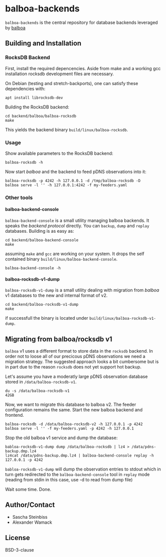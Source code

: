 # balboa-backends

`balboa-backends` is the central repository for database backends leveraged by
[balboa](https://www.github.colm/DCSO/balboa)

## Building and Installation

### RocksDB Backend

First, install the required depencencies. Aside from make and a working gcc
installation rocksdb development files are necessary.

On Debian (testing and stretch-backports), one can satisfy these dependencies
with:

```
apt install librocksdb-dev
```

Building the RocksDB backend:

```
cd backend/balboa/balboa-rocksdb
make
```

This yields the backend binary `build/linux/balboa-rocksdb`.

### Usage

Show available parameters to the RocksDB backend:

```
balboa-rocksdb -h
```

Now start *balboa* and the backend to feed pDNS observations into it:

```
balboa-rocksdb -p 4242 -h 127.0.0.1 -d /tmp/balboa-rocksdb -D
balboa serve -l '' -h 127.0.0.1:4242 -f my-feeders.yaml
```

### Other tools

#### balboa-backend-console

`balboa-backend-console` is a small utility managing balboa backends. It speaks
the *backend protocol* directly. You can `backup`, `dump` and `replay`
databases. Building is as easy as:

```
cd backend/balboa-backend-console
make
```

assuming `make` and `gcc` are working on your system. It drops the self
contained binary `build/linux/balboa-backend-console`.

```
balboa-backend-console -h
```

#### balboa-rocksdb-v1-dump

`balboa-rocksdb-v1-dump` is a small utility dealing with migration from
*balboa* v1 databases to the new and internal format of v2.

```
cd backend/balboa-rocksdb-v1-dump
make
```

if successfull the binary is located under
`build/linux/balboa-rocksdb-v1-dump`.

## Migrating from balboa/rocksdb v1

`balboa` v1 uses a different format to store data in the `rocksdb` backend. In
order not to loose all of our precicous pDNS observations we need a migration
strategy. The suggested approach looks a bit cumbersome but is in part due to
the reason `rocksdb` does not yet support hot backup.

Let's assume you have a moderatly large pDNS observation database stored in
`/data/balboa-rocksdb-v1`.

```
du -s /data/balboa-rocksdb-v1
42GB
```

Now, we want to migrate this database to balboa v2. The feeder configuration
remains the same. Start the new balboa backend and frontend.

```
balboa-rocksdb -d /data/balboa-rocksdb-v2 -h 127.0.0.1 -p 4242
balboa serve -l '' -f my-feeders.yaml -p 4242 -h 127.0.0.1
```

Stop the old balboa v1 service and dump the database:

```
babloa-rocksdb-v1-dump dump /data/balboa-rocksdb | lz4 > /data/pdns-backup.dmp.lz4
lz4cat /data/pdns-backup.dmp.lz4 | balboa-backend-console replay -h 127.0.0.1 -p 4242
```

`babloa-rocksdb-v1-dump` will dump the observation entries to stdout which in
turn gets redirected to the `balboa-backend-console` tool in `replay` mode
(reading from stdin in this case, use -d <path> to read from dump file)

Wait some time. Done.

## Author/Contact

- Sascha Steinbiss
- Alexander Wamack

## License

BSD-3-clause
